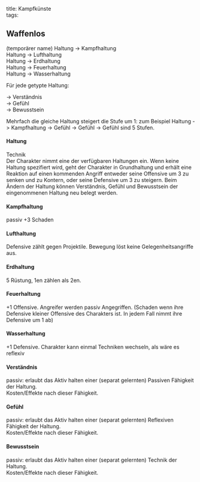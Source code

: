 title: Kampfkünste  
tags:   
## Waffenlos
(temporärer name)
Haltung -> Kampfhaltung  
Haltung -> Lufthaltung  
Haltung -> Erdhaltung  
Haltung -> Feuerhaltung  
Haltung -> Wasserhaltung  
   
Für jede getypte Haltung:  
  
-> Verständnis  
-> Gefühl  
-> Bewusstsein  

Mehrfach die gleiche Haltung steigert die Stufe um 1: zum Beispiel Haltung -> Kampfhaltung -> Gefühl -> Gefühl -> Gefühl sind 5 Stufen.  


#### Haltung
Technik  
Der Charakter nimmt eine der verfügbaren Haltungen ein. Wenn keine Haltung spezifiert wird, geht der Charakter in Grundhaltung und erhält eine Reaktion auf einen kommenden Angriff entweder seine Offensive um 3 zu senken und zu Kontern, oder seine Defensive um 3 zu steigern. Beim Ändern der Haltung können Verständnis, Gefühl und Bewusstsein der eingenommenen Haltung neu belegt werden.


#### Kampfhaltung  
passiv
+3 Schaden
#### Lufthaltung  
Defensive zählt gegen Projektile. Bewegung löst keine Gelegenheitsangriffe aus.
#### Erdhaltung  
5 Rüstung, 1en zählen als 2en.
#### Feuerhaltung  
+1 Offensive. Angreifer werden passiv Angegriffen. (Schaden wenn ihre Defensive kleiner Offensive des Charakters ist. In jedem Fall nimmt ihre Defensive um 1 ab)
#### Wasserhaltung  
+1 Defensive. Charakter kann einmal Techniken wechseln, als wäre es reflexiv


#### Verständnis
passiv: erlaubt das Aktiv halten einer (separat gelernten) Passiven Fähigkeit der Haltung.   
Kosten/Effekte nach dieser Fähigkeit.

#### Gefühl
passiv: erlaubt das Aktiv halten einer (separat gelernten) Reflexiven Fähigkeit der Haltung.   
Kosten/Effekte nach dieser Fähigkeit.

#### Bewusstsein
passiv: erlaubt das Aktiv halten einer (separat gelernten) Technik der Haltung.   
Kosten/Effekte nach dieser Fähigkeit.
